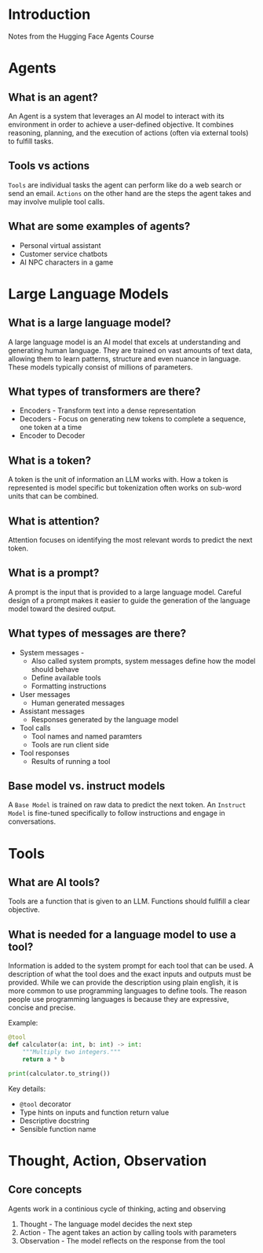 # Introduction

Notes from the Hugging Face Agents Course

# Agents

## What is an agent?

An Agent is a system that leverages an AI model to interact with its environment in order to achieve a user-defined objective. It combines reasoning, planning, and the execution of actions (often via external tools) to fulfill tasks.

## Tools vs actions

`Tools` are individual tasks the agent can perform like do a web search or send an email. `Actions` on the other hand are the steps the agent takes and may involve muliple tool calls.

## What are some examples of agents?

 - Personal virtual assistant
 - Customer service chatbots
 - AI NPC characters in a game

# Large Language Models

## What is a large language model?

A large language model is an AI model that excels at understanding and generating human language. They are trained on vast amounts of text data, allowing them to learn patterns, structure and even nuance in language. These models typically consist of millions of parameters.

## What types of transformers are there?

- Encoders - Transform text into a dense representation
- Decoders - Focus on generating new tokens to complete a sequence, one token at a time
- Encoder to Decoder

## What is a token?

A token is the unit of information an LLM works with. How a token is represented is model specific but tokenization often works on sub-word units that can be combined.

## What is attention?

Attention focuses on identifying the most relevant words to predict the next token.

## What is a prompt?

A prompt is the input that is provided to a large language model. Careful design of a prompt makes it easier to guide the generation of the language model toward the desired output.

## What types of messages are there?

- System messages - 
  - Also called system prompts, system messages define how the model should behave
  - Define available tools
  - Formatting instructions
- User messages
  - Human generated messages
- Assistant messages
  - Responses generated by the language model
- Tool calls
  - Tool names and named paramters
  - Tools are run client side
- Tool responses
  - Results of running a tool

## Base model vs. instruct models

A `Base Model` is trained on raw data to predict the next token. An `Instruct Model` is fine-tuned specifically to follow instructions and engage in conversations.

# Tools

## What are AI tools?

Tools are a function that is given to an LLM. Functions should fullfill a clear objective.

## What is needed for a language model to use a tool?

Information is added to the system prompt for each tool that can be used. A description of what the tool does and the exact inputs and outputs must be provided. While we can provide the description using plain english, it is more common to use programming languages to define tools. The reason people use programming languages is because they are expressive, concise and precise.

Example:

```python
@tool
def calculator(a: int, b: int) -> int:
    """Multiply two integers."""
    return a * b

print(calculator.to_string())
```

Key details:

- `@tool` decorator
- Type hints on inputs and function return value
- Descriptive docstring
- Sensible function name

# Thought, Action, Observation

## Core concepts

Agents work in a continious cycle of thinking, acting and observing

1. Thought - The language model decides the next step
2. Action - The agent takes an action by calling tools with parameters
3. Observation - The model reflects on the response from the tool